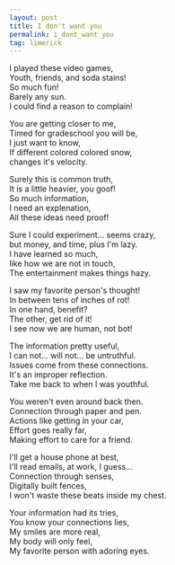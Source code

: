 ```yaml
---
layout: post
title: I don't want you
permalink: i_dont_want_you
tag: limerick
---
```


I played these video games,  
Youth, friends, and soda stains!  
So much fun!  
Barely any sun.  
I could find a reason to complain!

You are getting closer to me,  
Timed for gradeschool you will be,  
I just want to know,  
If different colored colored snow,  
changes it's velocity.

Surely this is common truth,  
It is a little heavier, you goof!  
So much information,  
I need an explenation,  
All these ideas need proof!

Sure I could experiment... seems crazy,  
but money, and time, plus I'm lazy.  
I have learned so much,  
like how we are not in touch,  
The entertainment makes things hazy.

I saw my favorite person's thought!  
In between tens of inches of rot!  
In one hand, benefit?  
The other, get rid of it!  
I see now we are human, not bot!

The information pretty useful,  
I can not... will not... be untruthful.  
Issues come from these connections.  
It's an improper reflection.  
Take me back to when I was youthful.

You weren't even around back then.  
Connection through paper and pen.  
Actions like getting in your car,  
Effort goes really far,  
Making effort to care for a friend.

I'll get a house phone at best,  
I'll read emails, at work, I guess...  
Connection through senses,  
Digitally built fences,  
I won't waste these beats inside my chest.

Your information had its tries,  
You know your connections lies,  
My smiles are more real,  
My body will only feel,  
My favorite person with adoring eyes.
